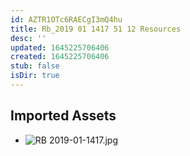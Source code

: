 ```yaml
---
id: AZTR1OTc6RAECgI3mQ4hu
title: Rb_2019 01 1417 51 12 Resources
desc: ''
updated: 1645225706406
created: 1645225706406
stub: false
isDir: true
---
```

## Imported Assets
- ![RB 2019-01-1417.jpg](/assets/rb-2019-01-1417.jpg)
